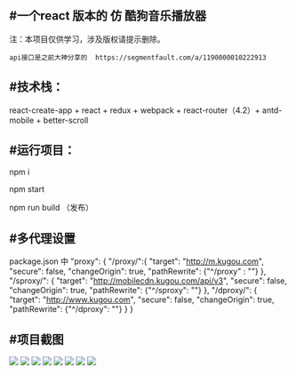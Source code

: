 
#一个react 版本的  仿 酷狗音乐播放器
---------

注：本项目仅供学习，涉及版权请提示删除。

    api接口是之前大神分享的  https://segmentfault.com/a/1190000010222913

#技术栈：
---------

react-create-app + react + redux + webpack + react-router（4.2）+ antd-mobile + better-scroll

#运行项目：
---------

 npm i

 npm start

 npm run build （发布）
 
 #多代理设置
 ---
 package.json 中
 "proxy": {
    "/proxy/":{
      "target": "http://m.kugou.com",
      "secure": false,
      "changeOrigin": true,
      "pathRewrite": {"^/proxy" : ""}
    },
    "/sproxy/": {
      "target": "http://mobilecdn.kugou.com/api/v3",
      "secure": false,
      "changeOrigin": true,
      "pathRewrite": {"^/sproxy": ""}
    },
    "/dproxy/": {
      "target": "http://www.kugou.com",
      "secure": false,
      "changeOrigin": true,
      "pathRewrite": {"^/dproxy": ""}
    }
  }

#项目截图
---------
    
![](https://github.com/zhdxmw/wy-music/blob/master/project-img/a.jpeg)
![](https://github.com/zhdxmw/wy-music/blob/master/project-img/b.jpeg)
![](https://github.com/zhdxmw/wy-music/blob/master/project-img/c.jpeg)
![](https://github.com/zhdxmw/wy-music/blob/master/project-img/d.jpeg)
![](https://github.com/zhdxmw/wy-music/blob/master/project-img/e.jpeg)
![](https://github.com/zhdxmw/wy-music/blob/master/project-img/f.jpeg)
![](https://github.com/zhdxmw/wy-music/blob/master/project-img/g.jpeg)
![](https://github.com/zhdxmw/wy-music/blob/master/project-img/h.jpeg)

